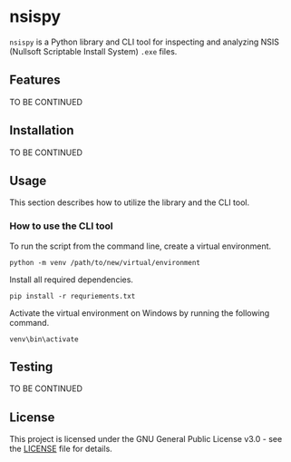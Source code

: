 # nsispy 

 `nsispy` is a Python library and CLI tool for inspecting and analyzing NSIS (Nullsoft Scriptable Install System) `.exe` files.

## Features

TO BE CONTINUED 

## Installation

TO BE CONTINUED

## Usage

This section describes how to utilize the library and the CLI tool. 

### How to use the CLI tool

To run the script from the command line, create a virtual environment. 

`python -m venv /path/to/new/virtual/environment`

Install all required dependencies.

`pip install -r requriements.txt`

Activate the virtual environment on Windows by running the following command. 

`venv\bin\activate` 

## Testing

TO BE CONTINUED

## License
This project is licensed under the GNU General Public License v3.0 - see the [LICENSE](./LICENSE) file for details.